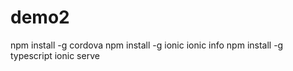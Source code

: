 # demo2

npm install -g cordova
npm install -g ionic
ionic info
npm install -g typescript
ionic serve